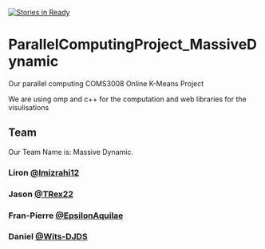 [![Stories in Ready](https://badge.waffle.io/TRex22/ParallelComputingProject_MassiveDynamic.png?label=ready&title=Ready)](https://waffle.io/TRex22/ParallelComputingProject_MassiveDynamic)
# ParallelComputingProject_MassiveDynamic
Our parallel computing COMS3008 Online K-Means Project

We are using omp and c++ for the computation and web libraries for the visulisations

## Team
Our Team Name is: Massive Dynamic.

### Liron __[@lmizrahi12](https://github.com/lmizrahi12)__
### Jason __[@TRex22](https://github.com/TRex22)__
### Fran-Pierre __[@EpsilonAquilae](https://github.com/EpsilonAquilae)__
### Daniel __[@Wits-DJDS](https://github.com/Wits-DJDS)__